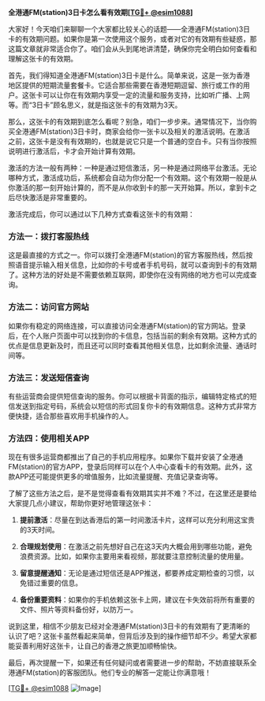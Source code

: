 **全港通FM(station)3日卡怎么看有效期[[TG💪+ @esim1088](https://t.me/s/esim1088)]**

大家好！今天咱们来聊聊一个大家都比较关心的话题——全港通FM(station)3日卡的有效期问题。如果你是第一次使用这个服务，或者对它的有效期有些疑惑，那这篇文章就非常适合你了。咱们会从头到尾地讲清楚，确保你完全明白如何查看和理解这张卡的有效期。

首先，我们得知道全港通FM(station)3日卡是什么。简单来说，这是一张为香港地区提供的短期流量套餐卡。它适合那些需要在香港短期逗留、旅行或工作的用户。这张卡可以让你在有效期内享受一定的流量和服务支持，比如听广播、上网等。而“3日卡”顾名思义，就是指这张卡的有效期为3天。

那么，这张卡的有效期到底怎么看呢？别急，咱们一步步来。通常情况下，当你购买全港通FM(station)3日卡时，商家会给你一张卡以及相关的激活说明。在激活之前，这张卡是没有有效期的，也就是说它只是一个普通的空白卡。只有当你按照说明进行激活后，卡才会开始计算有效期。

激活的方法一般有两种：一种是通过短信激活，另一种是通过网络平台激活。无论哪种方式，激活成功后，系统都会自动为你分配一个有效期。这个有效期一般是从你激活的那一刻开始计算的，而不是从你收到卡的那一天开始算。所以，拿到卡之后尽快激活是非常重要的。

激活完成后，你可以通过以下几种方式查看这张卡的有效期：

### 方法一：拨打客服热线
这是最直接的方式之一。你可以拨打全港通FM(station)的官方客服热线，然后按照语音提示输入相关信息，比如你的卡号或者手机号码，就可以查询到卡的有效期了。这种方法的好处是不需要依赖互联网，即使你在没有网络的地方也可以完成查询。

### 方法二：访问官方网站
如果你有稳定的网络连接，可以直接访问全港通FM(station)的官方网站。登录后，在个人账户页面中可以找到你的卡信息，包括当前的剩余有效期。这种方式的优点是信息更新及时，而且还可以同时查看其他相关信息，比如剩余流量、通话时间等。

### 方法三：发送短信查询
有些运营商会提供短信查询的服务。你可以根据卡背面的指示，编辑特定格式的短信发送到指定号码，系统会以短信的形式回复你卡的有效期信息。这种方式非常方便快捷，适合那些喜欢用手机操作的人。

### 方法四：使用相关APP
现在有很多运营商都推出了自己的手机应用程序。如果你下载并安装了全港通FM(station)的官方APP，登录后同样可以在个人中心查看卡的有效期。此外，这款APP还可能提供更多的增值服务，比如流量提醒、充值记录查询等。

了解了这些方法之后，是不是觉得查看有效期其实并不难？不过，在这里还是要给大家提几点小建议，帮助你更好地管理这张卡：

1. **提前激活**：尽量在到达香港后的第一时间激活卡片，这样可以充分利用这宝贵的3天时间。
   
2. **合理规划使用**：在激活之前先想好自己在这3天内大概会用到哪些功能，避免浪费资源。比如，如果你主要用来看视频，那就要注意控制流量的使用量。

3. **留意提醒通知**：无论是通过短信还是APP推送，都要养成定期检查的习惯，以免错过重要的信息。

4. **备份重要资料**：如果你的手机依赖这张卡上网，建议在卡失效前将所有重要的文件、照片等资料备份好，以防万一。

说到这里，相信不少朋友已经对全港通FM(station)3日卡的有效期有了更清晰的认识了吧？这张卡虽然看起来简单，但背后涉及到的操作细节却不少。希望大家都能妥善利用好这张卡，让自己的香港之旅更加顺畅愉快。

最后，再次提醒一下，如果还有任何疑问或者需要进一步的帮助，不妨直接联系全港通FM(station)的客服团队。他们专业的解答一定能让你满意哦！

[[TG💪+ @esim1088](https://t.me/s/esim1088) ![Image](https://i.postimg.cc/4NQfJmqS/Snipaste-2025-05-13-00-14-12.png)]